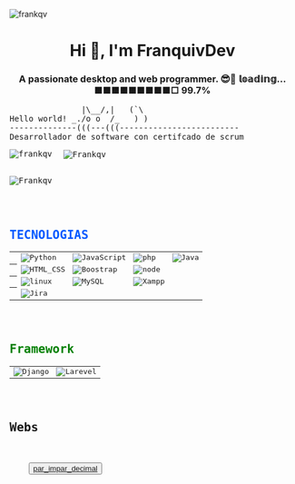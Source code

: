 <!--html-->
<p align="left"> <img src="https://komarev.com/ghpvc/?username=frankqv&theme=algolia&amp;label=Profile%20views&amp;color=0e75b6&amp;style=flat" alt="frankqv "> </p>


<h1 align="center">Hi 👋, I'm FranquivDev</h1>
<h3 align="center">A passionate desktop and web programmer. 😎🚀  𝕝𝕠𝕒𝕕𝕚𝕟𝕘... ■■■■■■■■■□ 99.7% </h3>
<pre>
               |\__/,|   (`\
Hello world! _./o o  /_   ) )
--------------(((---(((-------------------------
Desarrollador de software con certifcado de scrum
<p> <img align="left" src="https://github-readme-stats.vercel.app/api/top-langs?username=frankqv&theme=algolia&amp;show_icons=true&amp;locale=en&amp;layout=compact" alt="frankqv"> <img align="center" src="https://github-readme-stats.vercel.app/api?username=frankqv&theme=algolia&amp;show_icons=true&amp;locale=en" alt="Frankqv"> </p>
<img align="center" src="https://github-readme-streak-stats.herokuapp.com/?user=Frankqv&theme=algolia&amp;" alt="Frankqv"></p>
     

<table class="table">
  <tbody>
     <h2 style="color: rgb(0, 89, 255)">TECNOLOGIAS</h2>
   <tr>
    <th scope="row"><!--1--></th>
    <td> <img alt="Python" src="https://img.shields.io/badge/Python-blue?style=flat-square](https://img.shields.io/badge/Python-blue?style=flat-square&logo=Python&labelColor=FFFF00&color=000000"> </td>
    <td> <img alt="JavaScript" src="https://img.shields.io/badge/JavaScript-white?logo=JavaScript&logoColor=white&labelColor=ffeb1d&color=000000"> </td>
    <td> <img alt="php" src="https://img.shields.io/badge/PHP-white?logo=php&logoColor=ffffff&labelColor=572364&color=000000"> </td>
    <td> <img alt="Java" src="https://img.shields.io/badge/Java-white?logo=java&logoColor=ffffff&labelColor=0084ff&color=000000"> </td>
    <!-- <td> <img alt="csharp" src="https://img.shields.io/badge/C%23_.NET-path?style=flat-square&logo=.net&labelColor=8A2BE2&color=000000"> </td> -->
   </tr>

   <tr>
    <th scope="row"><!--2--></th>
    <td> <img alt="HTML_CSS" src="https://img.shields.io/badge/CSS-blue?style=flat-square&logo=internet&label=HTML&labelColor=orange"> </td> 
    <td> <img alt="Boostrap" src="https://img.shields.io/badge/Boostrap-path?style=flat&logo=bootstrap&labelColor=ffffff&color=000000"> </td>
    <td> <img alt="node" src="https://img.shields.io/badge/n⬢de.js-blue?style=flat-square](https://img.shields.io/badge/style=flat-square&logo=node.js&labelColor=000000&color=008f39"> </td>
   </tr>

   <tr>
    <th scope="row"><!--3--></th>
    <td> <img alt="linux" src="https://img.shields.io/badge/Linux-white?logo=linux&logoColor=000000&labelColor=ffe900&color=000000"> </td>
    <td> <img alt="MySQL" src="https://img.shields.io/badge/MySQL-black?style=flat-square&logo=Mysql&logoColor=white&labelColor=00aae4"> </td>
    <td> <img alt="Xampp" src="https://img.shields.io/badge/Xampp-black?style=flat-square&logo=Xampp&logoColor=white&labelColor=ffa800"> </td>
   </tr>

   <tr>
    <th scope="row"><!--4--></th>
    <td> <img alt="Jira" src="https://img.shields.io/badge/❖%20Jira-blue?logo=Jira&labelColor=blue&color=000000"> </td>
    <td> <!-- <img alt="androind" src="https://img.shields.io/badge/IDE_AndroidStudio-path?style=flat-square&logo=android&labelColor=ffffff&color=000000"> --> </td>
   </tr>
        
  </tbody>
</table>


<table align="center" class="default">
 <tr>
  <h2 align="left" style="color: Green">Framework</h2>
 </tr>
 <tr>
  <td> 
   <img alt="Django" src="https://img.shields.io/badge/Django-blue?style=flat-square](https://img.shields.io/badge/Django-blue?style=flat-square&logo=Django&labelColor=008f39&color=000000">  
  <td>
   <img alt="Larevel" src="https://img.shields.io/badge/Codeigniter4-FF0000?style=flat-square](style=flat-square&logo=php&labelColor=FFFFFF&color=FF0000">   
 </tr>
</table>


<h2>Webs</h2>
  </tr>
    <button><a href="https://frankqv.github.io/par_impar_decimal">par_impar_decimal</a></button>
  </tr>
<!--/html-->
